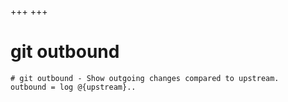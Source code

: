 +++
+++

# git outbound

```gitconfig
# git outbound - Show outgoing changes compared to upstream.
outbound = log @{upstream}..
```
